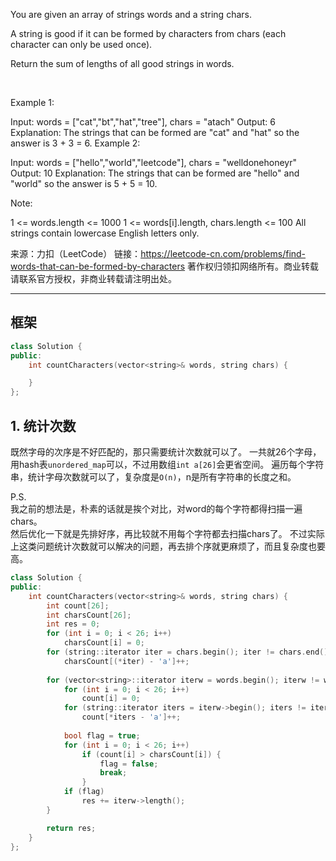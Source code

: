 You are given an array of strings words and a string chars.

A string is good if it can be formed by characters from chars (each character can only be used once).

Return the sum of lengths of all good strings in words.

 

Example 1:

Input: words = ["cat","bt","hat","tree"], chars = "atach"
Output: 6
Explanation: 
The strings that can be formed are "cat" and "hat" so the answer is 3 + 3 = 6.
Example 2:

Input: words = ["hello","world","leetcode"], chars = "welldonehoneyr"
Output: 10
Explanation: 
The strings that can be formed are "hello" and "world" so the answer is 5 + 5 = 10.
 

Note:

1 <= words.length <= 1000
1 <= words[i].length, chars.length <= 100
All strings contain lowercase English letters only.

来源：力扣（LeetCode）
链接：https://leetcode-cn.com/problems/find-words-that-can-be-formed-by-characters
著作权归领扣网络所有。商业转载请联系官方授权，非商业转载请注明出处。
________________________________
  
## 框架
```cpp
class Solution {
public:
    int countCharacters(vector<string>& words, string chars) {

    }
};
```
  
## 1. 统计次数
既然字母的次序是不好匹配的，那只需要统计次数就可以了。
一共就26个字母，用hash表`unordered_map`可以，不过用数组`int a[26]`会更省空间。
遍历每个字符串，统计字母次数就可以了，复杂度是`O(n)`，n是所有字符串的长度之和。
  
P.S.  
我之前的想法是，朴素的话就是挨个对比，对word的每个字符都得扫描一遍chars。  
然后优化一下就是先排好序，再比较就不用每个字符都去扫描chars了。
不过实际上这类问题统计次数就可以解决的问题，再去排个序就更麻烦了，而且复杂度也要高。  
  
```cpp
class Solution {
public:
    int countCharacters(vector<string>& words, string chars) {
        int count[26];
        int charsCount[26];
        int res = 0;
        for (int i = 0; i < 26; i++)
            charsCount[i] = 0;
        for (string::iterator iter = chars.begin(); iter != chars.end(); ++iter)
            charsCount[(*iter) - 'a']++;
        
        for (vector<string>::iterator iterw = words.begin(); iterw != words.end(); ++iterw) {
            for (int i = 0; i < 26; i++)
                count[i] = 0;
            for (string::iterator iters = iterw->begin(); iters != iterw->end(); ++iters)
                count[*iters - 'a']++;
            
            bool flag = true;
            for (int i = 0; i < 26; i++)
                if (count[i] > charsCount[i]) {
                    flag = false;
                    break;
                }
            if (flag)
                res += iterw->length();
        }

        return res;
    }
};
```